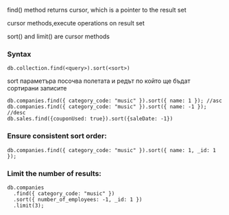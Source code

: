 find() method returns cursor, which is a pointer to the result set

cursor methods,execute operations on result set

sort() and limit() are cursor methods

### Syntax
    db.collection.find(<query>).sort(<sort>)

sort параметъра посочва полетата и редът по който ще бъдат сортирани записите

    db.companies.find({ category_code: "music" }).sort({ name: 1 }); //asc
    db.companies.find({ category_code: "music" }).sort({ name: -1 }); //desc
    db.sales.find({couponUsed: true}).sort({saleDate: -1})

### Ensure consistent sort order:
    
    db.companies.find({ category_code: "music" }).sort({ name: 1, _id: 1 });

### Limit the number of results:

    db.companies
      .find({ category_code: "music" })
      .sort({ number_of_employees: -1, _id: 1 })
      .limit(3);